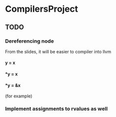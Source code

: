 # CompilersProject

## TODO

### Dereferencing node

From the slides, it will be easier to compiler into llvm

#### y = x

#### *y = x

#### *y = &x

(for example)

### Implement assignments to rvalues as well